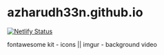 # azharudh33n.github.io

[![Netlify Status](https://api.netlify.com/api/v1/badges/b5093789-0a17-41b6-943f-ec4e00cf360d/deploy-status)](https://app.netlify.com/sites/azharudheen/deploys)

fontawesome kit - icons ||
imgur - background video 
